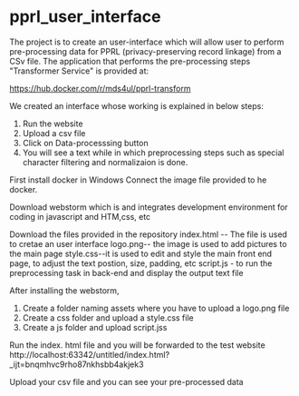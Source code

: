 # pprl_user_interface

The project is to create an user-interface  which will allow user to perform pre-processing data for PPRL (privacy-preserving record linkage) from a CSv file.
The application that performs the pre-processing steps "Transformer Service" is provided at:

https://hub.docker.com/r/mds4ul/pprl-transform


We created an interface whose working is explained in below steps:

1. Run the website
2. Upload a csv file
3. Click on Data-processsing button
4. You will see a text while in which preprocessing steps such as special character filtering and normalizaion is done. 

First install docker in Windows
Connect the image file provided to he docker. 


Download webstorm which is and integrates development environment for coding in javascript and HTM,css, etc

Download the files provided in the repository
index.html -- The file is used to cretae an user interface
logo.png-- the image is used to add pictures to the main page
style.css--it is used to edit and style the main front end page, to adjust the text postion, size, padding, etc
script.js - to run the preprocessing task in back-end and display the output text file


After installing the webstorm,

1. Create a folder naming assets where you have to upload a logo.png file
2. Create a css folder and upload a style.css file
3. Create a js folder and upload script.jss

Run the index. html file and you will be forwarded to the test website
http://localhost:63342/untitled/index.html?_ijt=bnqmhvc9rho87nkhsbb4akjek3

Upload your csv file and you can see your pre-processed data
